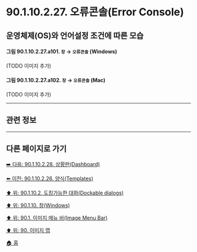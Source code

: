 # 90.1.10.2.27. 오류콘솔(Error Console)
## 운영체제(OS)와 언어설정 조건에 따른 모습
#### 그림 90.1.10.2.27.a101. `창` → `오류콘솔` (Windows)
(TODO 이미지 추가)

#### 그림 90.1.10.2.27.a102. `창` → `오류콘솔` (Mac)
(TODO 이미지 추가)

***

## 관련 정보

***

## 다른 페이지로 가기

[➡️ 다음: 90.1.10.2.28. 상황판(Dashboard)](./90-01-10-02-28-dashboard.md)

[⬅️ 이전: 90.1.10.2.26. 양식(Templates)](./90-01-10-02-26-templates.md)

[⬆️ 위: 90.1.10.2. 도킹가능한 대화(Dockable dialogs)](./90-01-10-02-00-dockable_dialogs.md)

[⬆️ 위: 90.1.10. 창(Windows)](./90-01-10-00-windows.md)

[⬆️ 위: 90.1. 이미지 메뉴 바(Image Menu Bar)](./90-01-00-image-menu-bar.md)

[⬆️ 위: 90. 이미지 맵](./90-00-image-map.md)

[🏠 홈](./00-home.md)
